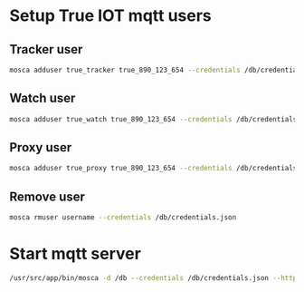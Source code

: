 # Setup True IOT mqtt users

## Tracker user
```bash
mosca adduser true_tracker true_890_123_654 --credentials /db/credentials.json --authorize-publish 'PUB/THA/TRACKER/*' --authorize-subscribe 'SUB/THA/TRACKER/*'
```

## Watch user
```bash
mosca adduser true_watch true_890_123_654 --credentials /db/credentials.json --authorize-publish 'PUB/THA/WATCH/*' --authorize-subscribe 'SUB/THA/WATCH/*'
```

## Proxy user
```bash
mosca adduser true_proxy true_890_123_654 --credentials /db/credentials.json
```

## Remove user
```bash
mosca rmuser username --credentials /db/credentials.json
```

# Start mqtt server
```bash
/usr/src/app/bin/mosca -d /db --credentials /db/credentials.json --http-port 80 --http-bundle -v
```
# 